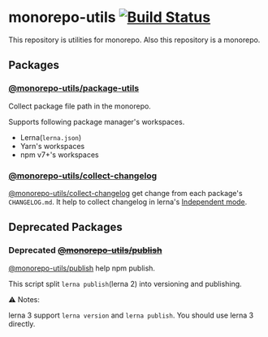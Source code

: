 # monorepo-utils [![Build Status](https://travis-ci.org/azu/monorepo-utils.svg?branch=master)](https://travis-ci.org/azu/monorepo-utils)

This repository is utilities for monorepo.
Also this repository is a monorepo.

## Packages

### [@monorepo-utils/package-utils](./packages/@monorepo-utils/package-utils)

Collect package file path in the monorepo.

Supports following package manager's workspaces.

- Lerna(`lerna.json`)
- Yarn's workspaces
- npm v7+'s workspaces

### [@monorepo-utils/collect-changelog](./packages/@monorepo-utils/collect-changelog)

[@monorepo-utils/collect-changelog](./packages/@monorepo-utils/collect-changelog) get change from each package's `CHANGELOG.md`.
It help to collect changelog in lerna's [Independent mode](https://github.com/lerna/lerna#independent-mode---independent).

## Deprecated Packages

### **Deprecated** <del>[@monorepo-utils/publish](./packages/@monorepo-utils/publish)</del>

[@monorepo-utils/publish](./packages/@monorepo-utils/publish) help npm publish.

This script split `lerna publish`(lerna 2) into versioning and publishing.

:warning: Notes:

lerna 3 support `lerna version` and `lerna publish`.
You should use lerna 3 directly.

